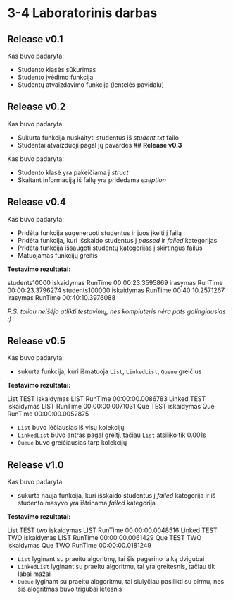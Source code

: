 <b>3-4 Laboratorinis darbas</b>
===============================

<b>Release v0.1</b>
-------------------

Kas buvo padaryta:

-   Studento klasės sūkurimas
-   Studento įvėdimo funkcija
-   Studentų atvaizdavimo funkcija (lentelės pavidalu)

<b>Release v0.2</b>
-------------------

Kas buvo padaryta:

-   Sukurta funkcija nuskaityti studentus iš <i>student.txt</i> failo
-   Studentai atvaizduoji pagal jų pavardes \#\# <b>Release v0.3</b>

Kas buvo padaryta:

-   Studento klasė yra pakeičiama į <i>struct</i>
-   Skaitant informaciją iš failų yra pridedama <i>exeption</i>

<b>Release v0.4</b>
-------------------

Kas buvo padaryta:

-   Pridėta funkcija sugeneruoti studentus ir juos įkelti į failą
-   Pridėta funkcija, kuri išskaido studentus į <i>passed</i> ir
    <i>failed</i> kategorijas
-   Pridėta funkcija išsaugoti studentų kategorijas į skirtingus failus
-   Matuojamas funkcijų greitis

<b>Testavimo rezultatai:</b>

students10000 iskaidymas RunTime 00:00:23.3595869 irasymas RunTime
00:00:23.3796274 students100000 iskaidymas RunTime 00:40:10.2571267
irasymas RunTime 00:40:10.3976088

<i>P.S. toliau neišėjo atlikti testavimų, nes kompiuteris nėra pats
galingiausias :) </i>

<b>Release v0.5</b>
-------------------

Kas buvo padaryta:

-   sukurta funkcija, kuri išmatuoja `List`, `LinkedList`, `Queue`
    greičius

<b>Testavimo rezultatai:</b>

List TEST iskaidymas LIST RunTime 00:00:00.0086783 Linked TEST
iskaidymas LIST RunTime 00:00:00.0071031 Que TEST iskaidymas Que RunTime
00:00:00.0052875

-   `List` buvo lėčiausias iš visų kolekcijų
-   `LinkedList` buvo antras pagal greitį, tačiau `List` atsiliko tik
    0.001s
-   `Queue` buvo greičiausias tarp kolekcijų

<b>Release v1.0</b>
-------------------

Kas buvo padaryta:

-   sukurta nauja funkcija, kuri išskaido studentus į <i>failed</i>
    kategorija ir iš studento masyvo yra ištrinama <i>failed</i>
    kategorija

<b>Testavimo rezultatai:</b>

List TEST two iskaidymas LIST RunTime 00:00:00.0048516 Linked TEST TWO
iskaidymas LIST RunTime 00:00:00.0061429 Que TEST TWO iskaidymas Que TWO
RunTime 00:00:00.0181249

-   `List` lyginant su praeitu algoritmų, tai šis pagerino laiką
    dvigubai
-   `LinkedList` lyginant su praeitu algoritmu, tai yra greitesnis,
    tačiau tik labai mažai
-   `Queue` lyginant su praeitu alogoritmu, tai siulyčiau pasilikti su
    pirmu, nes šis alogritmas buvo trigubai lėtesnis


